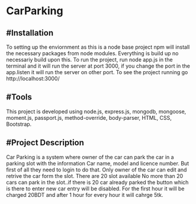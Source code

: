 # CarParking

#Installation
-------------
To setting up the enviornment as this is a node base project npm will install the necessary packages from 
node modules.
Everything is build up no necessariy build upon this.
To run the project, run node app.js in the terminal and it will run the server at port 3000, if you change
the port in the app.listen it will run the server on other port.
To see the project running go http://localhost:3000/


#Tools
------
This project is developed using node.js, express.js, mongodb, mongoose, moment.js, passport.js, method-override,
body-parser, HTML, CSS, Bootstrap.

#Project Description
--------------------
Car Parking is a system where owner of the car can park the car in a parking slot with the information Car name, model
and licence number. But first of all they need to login to do that. Only owner of the car can edit and retrive the car
form the slot. There are 20 slot available No more than 20 cars can park in the slot..if there is 20 car already parked 
the button which is there to enter new car entry will be disabled. For the first hour it will be charged 20BDT and after 
1 hour for every hour it will cahrge 5tk.
